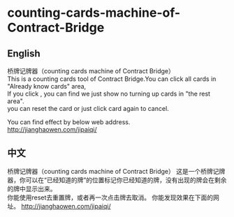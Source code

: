 # counting-cards-machine-of-Contract-Bridge

## English
桥牌记牌器（counting cards machine of Contract Bridge）           
This is a counting cards tool of Contract Bridge.You can click all cards in "Already know cards" area,        
If you click , you can find we just show no turning up cards in "the rest area".             
you can reset the card or just click  card again to cancel.


You can find effect by below web address.      
http://jianghaowen.com/jipaiqi/

## 中文
桥牌记牌器（counting cards machine of Contract Bridge） 这是一个桥牌记牌器，你可以在“已经知道的牌”的位置标记你已经知道的牌，没有出现的牌会在剩余的牌中显示出来。                  
你能使用reset去重置牌，或者再一次点击牌去取消。
你能发现效果在下面的网址。
http://jianghaowen.com/jipaiqi/





